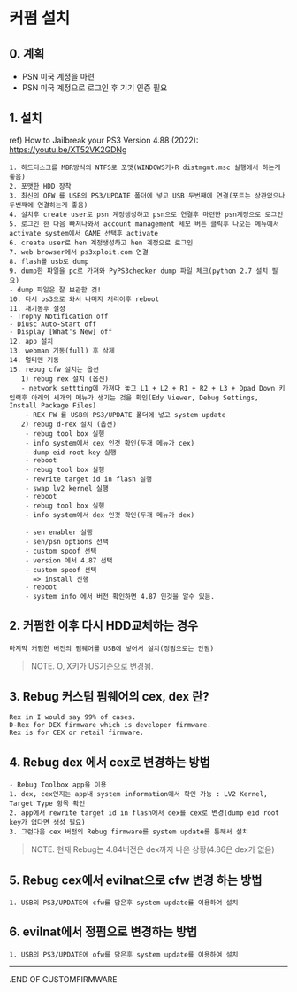 # 커펌 설치

## 0. 계획
* PSN 미국 계정을 마련
* PSN 미국 계정으로 로그인 후 기기 인증 필요

## 1. 설치
ref) How to Jailbreak your PS3 Version 4.88 (2022):
      https://youtu.be/XT52VK2GDNg

```
1. 하드디스크를 MBR방식의 NTFS로 포맷(WINDOWS키+R distmgmt.msc 실행에서 하는게 좋음)
2. 포맷한 HDD 장착
3. 최신의 OFW 를 USB의 PS3/UPDATE 폴더에 넣고 USB 두번째에 연결(포트는 상관없으나 두번째에 연결하는게 좋음)
4. 설치후 create user로 psn 계정생성하고 psn으로 연결후 마련한 psn계정으로 로그인
5. 로그인 한 다음 빠져나와서 account management 세모 버튼 클릭후 나오는 메뉴에서 activate system에서 GAME 선택후 activate
6. create user로 hen 계정생성하고 hen 계정으로 로그인
7. web browser에서 ps3xploit.com 연결
8. flash를 usb로 dump
9. dump한 파일을 pc로 가져와 PyPS3checker dump 파일 체크(python 2.7 설치 필요)
- dump 파일은 잘 보관할 것!
10. 다시 ps3으로 와서 나머지 처리이후 reboot
11. 재기동후 설정
- Trophy Notification off
- Diusc Auto-Start off
- Display [What's New] off
12. app 설치
13. webman 기동(full) 후 삭제
14. 멀티맨 기동
15. rebug cfw 설치는 옵션
   1) rebug rex 설치 (옵션)
   - network settting에 가져다 놓고 L1 + L2 + R1 + R2 + L3 + Dpad Down 키 입력후 아래의 세개의 메뉴가 생기는 것을 확인(Edy Viewer, Debug Settings, Install Package Files)
    - REX FW 를 USB의 PS3/UPDATE 폴더에 넣고 system update
   2) rebug d-rex 설치 (옵션)
    - rebug tool box 실행
    - info system에서 cex 인것 확인(두개 메뉴가 cex)
    - dump eid root key 실행
    - reboot
    - rebug tool box 실행
    - rewrite target id in flash 실행
    - swap lv2 kernel 실행
    - reboot
    - rebug tool box 실행
    - info system에서 dex 인것 확인(두개 메뉴가 dex)

    - sen enabler 실행
    - sen/psn options 선택
    - custom spoof 선택
    - version 에서 4.87 선택
    - custom spoof 선택
      => install 진행
    - reboot
    - system info 에서 버전 확인하면 4.87 인것을 알수 있음.
```

## 2. 커펌한 이후 다시 HDD교체하는 경우
```
마지막 커펌한 버전의 펌웨어를 USB에 넣어서 설치(정펌으로는 안됨)
```
> NOTE. O, X키가 US기준으로 변경됨.

## 3. Rebug 커스텀 펌웨어의 cex, dex 란?
```
Rex in I would say 99% of cases.
D-Rex for DEX firmware which is developer firmware.
Rex is for CEX or retail firmware.
```

## 4. Rebug dex 에서 cex로 변경하는 방법
```
- Rebug Toolbox app을 이용
1. dex, cex인지는 app내 system information에서 확인 가능 : LV2 Kernel, Target Type 항목 확인
2. app에서 rewrite target id in flash에서 dex를 cex로 변경(dump eid root key가 없다면 생성 필요)
3. 그런다음 cex 버전의 Rebug firmware를 system update를 통해서 설치
```
> NOTE. 현재 Rebug는 4.84버전은 dex까지 나온 상황(4.86은 dex가 없음)

## 5. Rebug cex에서 evilnat으로 cfw 변경 하는 방법
```
1. USB의 PS3/UPDATE에 cfw를 담은후 system update를 이용하여 설치
```

## 6. evilnat에서 정펌으로 변경하는 방법
```
1. USB의 PS3/UPDATE에 ofw를 담은후 system update를 이용하여 설치
```

___
.END OF CUSTOMFIRMWARE